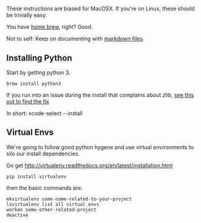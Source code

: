 
# 

These instructions are biased for MacOSX. If you're on Linux, these should be trivially easy.

You have [home brew](http://brew.sh/), right? Good.

Not to self: Keep on documenting with [markdown files](https://daringfireball.net/projects/markdown/basics).

## Installing Python

Start by getting python 3.

    brew install python3

If you run into an issue during the install that complains about zlib, [see this out to find the fix](https://github.com/Homebrew/homebrew/issues/23717)

In short:
    xcode-select --install

## Virtual Envs

We're going to follow good python hygene and use virtual environments to silo our install dependencies. 

Go get  http://virtualenv.readthedocs.org/en/latest/installation.html

    pip install virtualenv

then the basic commands are:

    mkvirtualenv some-name-related-to-your-project
    lsvirtualenv list all virtual envs
    workon some-other-related-project
    deactive


